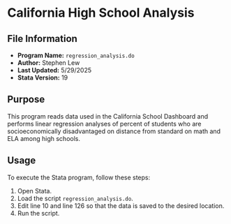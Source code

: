 # California High School Analysis

## File Information
- **Program Name:** `regression_analysis.do`
- **Author:** Stephen Lew
- **Last Updated:** 5/29/2025
- **Stata Version:** 19

## Purpose
This program reads data used in the California School Dashboard and performs linear regression analyses of percent of students who are socioeconomically disadvantaged on distance from standard on math and ELA among high schools.

## Usage
To execute the Stata program, follow these steps:
1. Open Stata.
2. Load the script `regression_analysis.do`.
3. Edit line 10 and line 126 so that the data is saved to the desired location.
4. Run the script.
